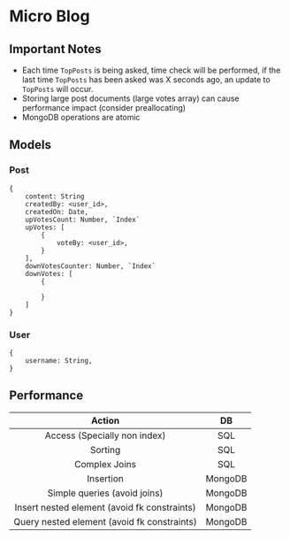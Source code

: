 # Micro Blog

## Important Notes

* Each time `TopPosts` is being asked, time check will be performed, if the last time `TopPosts` has been asked was X seconds ago, an update to `TopPosts` will occur.
* Storing large post documents (large votes array) can cause performance impact (consider preallocating)
* MongoDB operations are atomic

## Models

### Post

```
{
    content: String
    createdBy: <user_id>,
    createdOn: Date,
    upVotesCount: Number, `Index`
    upVotes: [
        {
            voteBy: <user_id>,
        }
    ],
    downVotesCounter: Number, `Index`
    downVotes: [
        {

        }
    ]
}
```

### User

```
{
    username: String,
}
```

## Performance

| Action                                        | DB       |
| :-------------------------------------------: | :------: |
| Access (Specially non index)                  | SQL      |
| Sorting                                       | SQL      |
| Complex Joins                                 | SQL      |
| Insertion                                     | MongoDB  |
| Simple queries (avoid joins)                  | MongoDB  |
| Insert nested element (avoid fk constraints)  | MongoDB  |
| Query nested element (avoid fk constraints)   | MongoDB  |